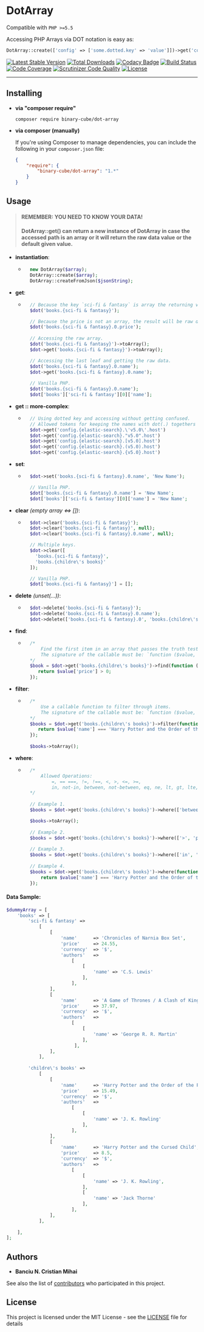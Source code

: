 # DotArray

Compatible with `PHP >=5.5`

Accessing PHP Arrays via DOT notation is easy as:

```php
DotArray::create(['config' => ['some.dotted.key' => 'value']])->get('config.{some.dotted.key}')
```
[![Latest Stable Version](https://poser.pugx.org/binary-cube/dot-array/version)](https://packagist.org/packages/binary-cube/dot-array)
[![Total Downloads](https://poser.pugx.org/binary-cube/dot-array/downloads)](https://packagist.org/packages/binary-cube/dot-array)
[![Codacy Badge](https://api.codacy.com/project/badge/Grade/003187f2016e4c4cb1b014ccc9bdb5c0)](https://www.codacy.com/app/microThread/dot-array?utm_source=github.com&amp;utm_medium=referral&amp;utm_content=binary-cube/dot-array&amp;utm_campaign=Badge_Grade)
[![Build Status](https://scrutinizer-ci.com/g/binary-cube/dot-array/badges/build.png?b=master)](https://scrutinizer-ci.com/g/binary-cube/dot-array/build-status/master)
[![Code Coverage](https://scrutinizer-ci.com/g/binary-cube/dot-array/badges/coverage.png?b=master)](https://scrutinizer-ci.com/g/binary-cube/dot-array/?branch=master)
[![Scrutinizer Code Quality](https://scrutinizer-ci.com/g/binary-cube/dot-array/badges/quality-score.png?b=master)](https://scrutinizer-ci.com/g/binary-cube/dot-array/?branch=master)
[![License](https://poser.pugx.org/binary-cube/dot-array/license)](LICENSE)

-----

## Installing

- **via "composer require"**
    ```shell
    composer require binary-cube/dot-array
    ```

- **via composer (manually)**
    
    If you're using Composer to manage dependencies, you can include the following
    in your `composer.json` file:

    ```json
    {
        "require": {
            "binary-cube/dot-array": "1.*"
        }
    }
    ```

## Usage


>#### REMEMBER: YOU NEED TO KNOW YOUR DATA!
>#### DotArray::get() can return a new instance of DotArray in case the accessed path is an array or it will return the raw data value or the default given value.

- **instantiation**:
    - ```php
        new DotArray($array);
        DotArray::create($array);
        DotArray::createFromJson($jsonString);
      ```

- **get**:
    - ```php
        // Because the key `sci-fi & fantasy` is array the returning value it will be a new instance of DotArray.
        $dot('books.{sci-fi & fantasy}');
  
        // Because the price is not an array, the result will be raw data, float in this case.
        $dot('books.{sci-fi & fantasy}.0.price');
    
        // Accessing the raw array.
        $dot('books.{sci-fi & fantasy}')->toArray();
        $dot->get('books.{sci-fi & fantasy}')->toArray();
  
        // Accessing the last leaf and getting the raw data.
        $dot('books.{sci-fi & fantasy}.0.name');
        $dot->get('books.{sci-fi & fantasy}.0.name');
        
        // Vanilla PHP.
        $dot('books.{sci-fi & fantasy}.0.name');
        $dot['books']['sci-fi & fantasy'][0]['name'];
      ```

- **get :: more-complex**:
    - ```php
        // Using dotted key and accessing without getting confused.
        // Allowed tokens for keeping the names with dot(.) togethers are: '', "", [], (), {}
        $dot->get('config.{elastic-search}.\'v5.0\'.host')
        $dot->get('config.{elastic-search}."v5.0".host')
        $dot->get('config.{elastic-search}.[v5.0].host')
        $dot->get('config.{elastic-search}.(v5.0).host')
        $dot->get('config.{elastic-search}.{v5.0}.host')
      ```

- **set**:
    - ```php
        $dot->set('books.{sci-fi & fantasy}.0.name', 'New Name');
  
        // Vanilla PHP.
        $dot['books.{sci-fi & fantasy}.0.name'] = 'New Name';
        $dot['books']['sci-fi & fantasy'][0]['name'] = 'New Name';
      ```

- **clear** *(empty array <=> [])*:
    - ```php
        $dot->clear('books.{sci-fi & fantasy}');
        $dot->clear('books.{sci-fi & fantasy}', null);
        $dot->clear('books.{sci-fi & fantasy}.0.name', null);
  
        // Multiple keys.
        $dot->clear([
          'books.{sci-fi & fantasy}',
          'books.{childre\'s books}'
        ]);
  
        // Vanilla PHP.
        $dot['books.{sci-fi & fantasy}'] = [];
      ```

- **delete** *(unset(...))*:
    - ```php
        $dot->delete('books.{sci-fi & fantasy}');
        $dot->delete('books.{sci-fi & fantasy}.0.name');
        $dot->delete(['books.{sci-fi & fantasy}.0', 'books.{childre\'s books}.0']);
      ```

- **find**:
    - ```php 
        /*
            Find the first item in an array that passes the truth test, otherwise return false
            The signature of the callable must be: `function ($value, $key)`.
        */
        $book = $dot->get('books.{childre\'s books}')->find(function ($value, $key) {
           return $value['price'] > 0;
        });
      ```

- **filter**:
    - ```php 
        /*
            Use a callable function to filter through items.
            The signature of the callable must be: `function ($value, $key)`
        */
        $books = $dot->get('books.{childre\'s books}')->filter(function ($value, $key) {
           return $value['name'] === 'Harry Potter and the Order of the Phoenix';
        });
        
        $books->toArray();
      ```

- **where**:
    - ```php
        /*
            Allowed Operations:
                =, == ===, !=, !==, <, >, <=, >=,
                in, not-in, between, not-between, eq, ne, lt, gt, lte, gte, contains, not-contains
        */
        
        // Example 1.
        $books = $dot->get('books.{childre\'s books}')->where(['between', 'price', 5, 12]);

        $books->toArray();
        
        // Example 2.
        $books = $dot->get('books.{childre\'s books}')->where(['>', 'price', 10]);
        
        // Example 3.
        $books = $dot->get('books.{childre\'s books}')->where(['in', 'price', [8.5, 15.49]]);
        
        // Example 4.
        $books = $dot->get('books.{childre\'s books}')->where(function ($value, $key) {
            return $value['name'] === 'Harry Potter and the Order of the Phoenix';
        });
      ```

#### Data Sample:

```php
$dummyArray = [
    'books' => [
        'sci-fi & fantasy' => 
            [
                [
                    'name'      => 'Chronicles of Narnia Box Set',
                    'price'     => 24.55,
                    'currency'  => '$',
                    'authors'   => 
                        [
                            [
                                'name' => 'C.S. Lewis'
                            ],
                        ],
                ],
                [
                    'name'      => 'A Game of Thrones / A Clash of Kings / A Storm of Swords / A Feast of Crows / A Dance with Dragons ',
                    'price'     => 37.97,
                    'currency'  => '$',
                    'authors'   => 
                        [
                            [
                                'name' => 'George R. R. Martin'
                            ],
                         ],
                ],
            ],
        
        'childre\'s books' => 
            [
                [
                    'name'      => 'Harry Potter and the Order of the Phoenix',
                    'price'     => 15.49,
                    'currency'  => '$',
                    'authors'   => 
                        [
                            [
                                'name' => 'J. K. Rowling'
                            ],
                        ],
                ],
                [
                    'name'      => 'Harry Potter and the Cursed Child',
                    'price'     => 8.5,
                    'currency'  => '$',
                    'authors'   => 
                        [
                            [
                                'name' => 'J. K. Rowling',
                            ],
                            [
                                'name' => 'Jack Thorne'
                            ],
                        ],
                ],
            ],
        
    ],
];
```

## Authors

* **Banciu N. Cristian Mihai**

See also the list of [contributors](https://github.com/binary-cube/dot-array/graphs/contributors) who participated in this project.

## License

This project is licensed under the MIT License - see the [LICENSE](LICENSE) file for details
